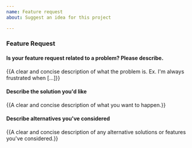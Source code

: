 ```yaml
---
name: Feature request
about: Suggest an idea for this project

---
```


### Feature Request

#### Is your feature request related to a problem? Please describe.
{{A clear and concise description of what the problem is. Ex. I'm always frustrated when [...]}}


#### Describe the solution you'd like
{{A clear and concise description of what you want to happen.}}

#### Describe alternatives you've considered
{{A clear and concise description of any alternative solutions or features you've considered.}}
